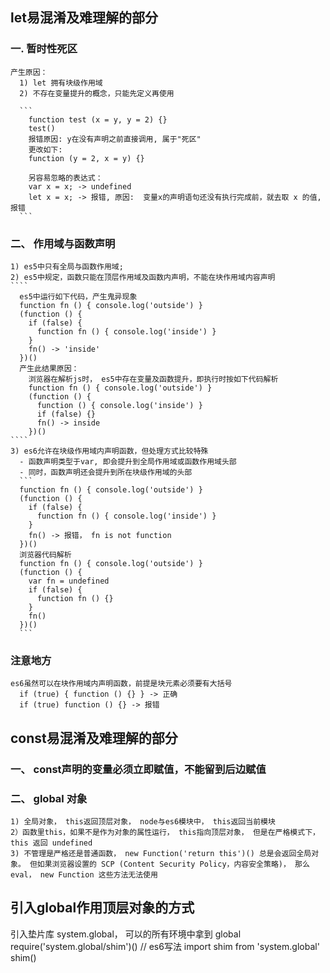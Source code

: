 ## let易混淆及难理解的部分
  ### 一. 暂时性死区
    产生原因：
      1) let 拥有块级作用域
      2) 不存在变量提升的概念，只能先定义再使用

      ```
        function test (x = y, y = 2) {}
        test()
        报错原因: y在没有声明之前直接调用, 属于"死区"
        更改如下:
        function (y = 2, x = y) {}

        另容易忽略的表达式：
        var x = x; -> undefined
        let x = x; -> 报错, 原因:  变量x的声明语句还没有执行完成前，就去取 x 的值, 报错
      ```

  ### 二、 作用域与函数声明
    1) es5中只有全局与函数作用域;
    2) es5中规定，函数只能在顶层作用域及函数内声明，不能在块作用域内容声明
    ````
      es5中运行如下代码，产生鬼异现象
      function fn () { console.log('outside') }
      (function () {
        if (false) {
          function fn () { console.log('inside') }
        }
        fn() -> 'inside'
      })()
      产生此结果原因：
        浏览器在解析js时， es5中存在变量及函数提升，即执行时按如下代码解析
        function fn () { console.log('outside') }
        (function () {
          function () { console.log('inside') }
          if (false) {}
          fn() -> inside
        })()
    ````
    3) es6允许在块级作用域内声明函数，但处理方式比较特殊
      - 函数声明类型于var, 即会提升到全局作用域或函数作用域头部
      - 同时，函数声明还会提升到所在块级作用域的头部
      ```
      function fn () { console.log('outside') }
      (function () {
        if (false) {
          function fn () { console.log('inside') }
        }
        fn() -> 报错， fn is not function
      })()
      浏览器代码解析
      function fn () { console.log('outside') }
      (function () {
        var fn = undefined
        if (false) {
          function fn () {}
        }
        fn()
      })()
      ```
  ### 注意地方
    es6虽然可以在块作用域内声明函数，前提是块元素必须要有大括号
      if (true) { function () {} } -> 正确
      if (true) function () {} -> 报错

## const易混淆及难理解的部分
  ### 一、 const声明的变量必须立即赋值，不能留到后边赋值
  ### 二、 global 对象
    1) 全局对象， this返回顶层对象， node与es6模块中， this返回当前模块
    2）函数里this，如果不是作为对象的属性运行， this指向顶层对象， 但是在严格模式下， this 返回 undefined
    3) 不管理是严格还是普通函数， new Function('return this')() 总是会返回全局对象。 但如果浏览器设置的 SCP (Content Security Policy，内容安全策略)， 那么 eval， new Function 这些方法无法使用


## 引入global作用顶层对象的方式
  引入垫片库 system.global， 可以的所有环境中拿到 global
    require('system.global/shim')()
    // es6写法
    import shim from 'system.global'
    shim()
